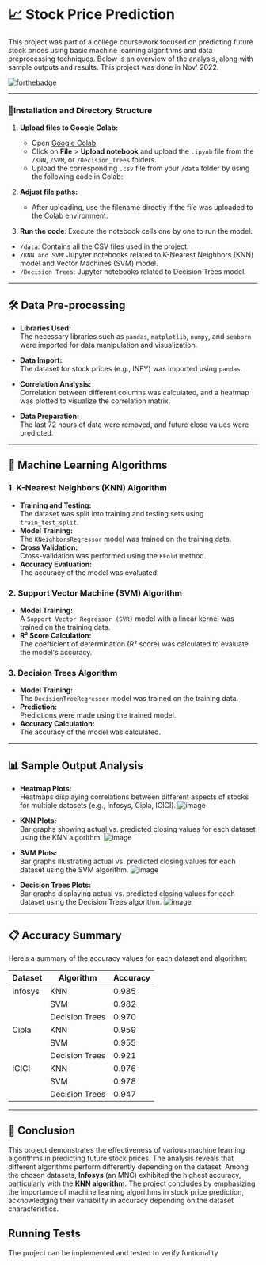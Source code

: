 # 📈 Stock Price Prediction

This project was part of a college coursework focused on predicting future stock prices using basic machine learning algorithms and data preprocessing techniques. Below is an overview of the analysis, along with sample outputs and results. This project was done in Nov' 2022.

[![forthebadge](https://forthebadge.com/images/badges/made-with-python.svg)](https://forthebadge.com)


---

### 🚀Installation and Directory Structure

1. **Upload files to Google Colab:**
    - Open [Google Colab](https://colab.research.google.com/).
    - Click on **File** > **Upload notebook** and upload the `.ipynb` file from the `/KNN`, `/SVM`, or `/Decision_Trees` folders.
    - Upload the corresponding `.csv` file from your `/data` folder by using the following code in Colab:
     

2. **Adjust file paths:**
    - After uploading, use the filename directly if the file was uploaded to the Colab environment.
    

3. **Run the code**: Execute the notebook cells one by one to run the model.


- `/data`: Contains all the CSV files used in the project.
- `/KNN and SVM`: Jupyter notebooks related to K-Nearest Neighbors (KNN) model and  Vector Machines (SVM) model.
- `/Decision Trees`: Jupyter notebooks related to Decision Trees model.

---

## 🛠️ Data Pre-processing

- **Libraries Used:**  
  The necessary libraries such as `pandas`, `matplotlib`, `numpy`, and `seaborn` were imported for data manipulation and visualization.

- **Data Import:**  
  The dataset for stock prices (e.g., INFY) was imported using `pandas`.

- **Correlation Analysis:**  
  Correlation between different columns was calculated, and a heatmap was plotted to visualize the correlation matrix.

- **Data Preparation:**  
  The last 72 hours of data were removed, and future close values were predicted.

---

## 🤖 Machine Learning Algorithms

### 1. K-Nearest Neighbors (KNN) Algorithm
- **Training and Testing:**  
  The dataset was split into training and testing sets using `train_test_split`.
- **Model Training:**  
  The `KNeighborsRegressor` model was trained on the training data.
- **Cross Validation:**  
  Cross-validation was performed using the `KFold` method.
- **Accuracy Evaluation:**  
  The accuracy of the model was evaluated.


### 2. Support Vector Machine (SVM) Algorithm
- **Model Training:**  
  A `Support Vector Regressor (SVR)` model with a linear kernel was trained on the training data.
- **R² Score Calculation:**  
  The coefficient of determination (R² score) was calculated to evaluate the model's accuracy.

### 3. Decision Trees Algorithm
- **Model Training:**  
  The `DecisionTreeRegressor` model was trained on the training data.
- **Prediction:**  
  Predictions were made using the trained model.
- **Accuracy Calculation:**  
  The accuracy of the model was calculated.

---

## 📊 Sample Output Analysis

- **Heatmap Plots:**  
  Heatmaps displaying correlations between different aspects of stocks for multiple datasets (e.g., Infosys, Cipla, ICICI).
  ![image](https://github.com/user-attachments/assets/17f0cb9a-c984-4c76-9872-55b2f5d3a539)


- **KNN Plots:**  
  Bar graphs showing actual vs. predicted closing values for each dataset using the KNN algorithm.
  ![image](https://github.com/user-attachments/assets/f549d86b-8ae2-4f54-94cc-f46cb5316f7e)

- **SVM Plots:**  
  Bar graphs illustrating actual vs. predicted closing values for each dataset using the SVM algorithm.
  ![image](https://github.com/user-attachments/assets/d0fe52ee-b8eb-4fd4-9fe0-08dde86796f7)

- **Decision Trees Plots:**  
  Bar graphs displaying actual vs. predicted closing values for each dataset using the Decision Trees algorithm.
  ![image](https://github.com/user-attachments/assets/8cba4c5d-f0b9-40e9-a61d-8b9aca86bc7a)

---

## 📋 Accuracy Summary

Here’s a summary of the accuracy values for each dataset and algorithm:

| Dataset | Algorithm      | Accuracy |
| ------- | -------------- | -------- |
| Infosys | KNN            | 0.985    |
|         | SVM            | 0.982    |
|         | Decision Trees | 0.970    |
| Cipla   | KNN            | 0.959    |
|         | SVM            | 0.955    |
|         | Decision Trees | 0.921    |
| ICICI   | KNN            | 0.976    |
|         | SVM            | 0.978    |
|         | Decision Trees | 0.947    |

---

## 🎯 Conclusion

This project demonstrates the effectiveness of various machine learning algorithms in predicting future stock prices. The analysis reveals that different algorithms perform differently depending on the dataset. Among the chosen datasets, **Infosys** (an MNC) exhibited the highest accuracy, particularly with the **KNN algorithm**. The project concludes by emphasizing the importance of machine learning algorithms in stock price prediction, acknowledging their variability in accuracy depending on the dataset characteristics.

## Running Tests

The project can be implemented and tested to verify funtionality
